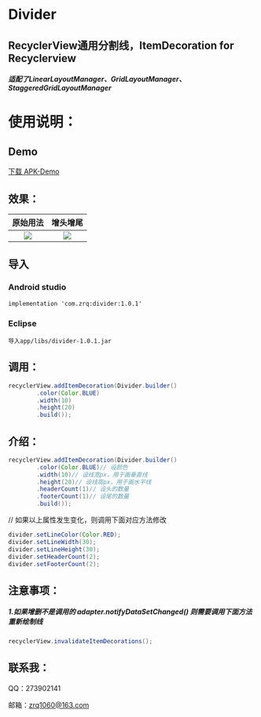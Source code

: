 # Divider
## RecyclerView通用分割线，ItemDecoration for Recyclerview 
##### 适配了LinearLayoutManager、GridLayoutManager、StaggeredGridLayoutManager
# 使用说明：
## Demo
[下载 APK-Demo](https://github.com/zrq1060/Divider/blob/master/res/app-debug.apk)
## 效果：
|原始用法|增头增尾|
|:---:|:---:|
|![](https://github.com/zrq1060/Divider/blob/master/res/0.gif)|![](https://github.com/zrq1060/Divider/blob/master/res/1.gif)|

## 导入
### Android studio 
```
implementation 'com.zrq:divider:1.0.1'
```
### Eclipse
```
导入app/libs/divider-1.0.1.jar
```
## 调用：
```java
recyclerView.addItemDecoration(Divider.builder()
        .color(Color.BLUE)
        .width(10)
        .height(20)
        .build());
```
## 介绍：
```java
recyclerView.addItemDecoration(Divider.builder()
        .color(Color.BLUE)// 设颜色
        .width(10)// 设线宽px，用于画垂直线
        .height(20)// 设线高px，用于画水平线
        .headerCount(1)// 设头的数量
        .footerCount(1)// 设尾的数量
        .build());
```
// 如果以上属性发生变化，则调用下面对应方法修改
```java
divider.setLineColor(Color.RED);
divider.setLineWidth(30);
divider.setLineHeight(30);
divider.setHeaderCount(2);
divider.setFooterCount(2);
```

## 注意事项：
##### 1.如果增删不是调用的 adapter.notifyDataSetChanged() 则需要调用下面方法重新绘制线
```java
recyclerView.invalidateItemDecorations();
```


## 联系我：

QQ：273902141

邮箱：zrq1060@163.com


        
